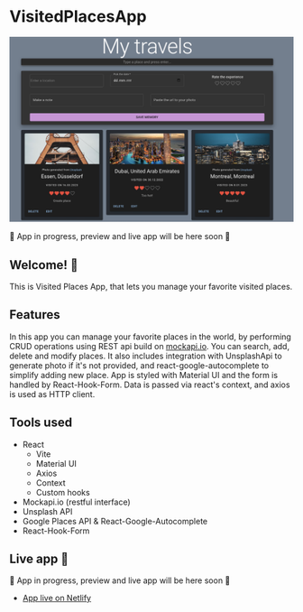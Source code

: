 # VisitedPlacesApp

![Design preview of the app](./preview.png) 

:construction: App in progress, preview and live app will be here soon :construction:

## Welcome! 👋

This is Visited Places App, that lets you manage your favorite visited places.

## Features

In this app you can manage your favorite places in the world, by performing CRUD operations using REST api build on [mockapi.io](https://github.com/mockapi-io/docs/wiki). You can search, add, delete and modify places. It also includes integration with UnsplashApi to generate photo if it's not provided, and react-google-autocomplete to simplify adding new place. App is styled with Material UI and the form is handled by React-Hook-Form. Data is passed via react's context, and axios is used as HTTP client.

## Tools used

- React
  - Vite
  - Material UI
  - Axios
  - Context
  - Custom hooks
- Mockapi.io (restful interface)
- Unsplash API
- Google Places API & React-Google-Autocomplete
- React-Hook-Form

## Live app :tada:


:construction: App in progress, preview and live app will be here soon :construction:

- [App live on Netlify]()
